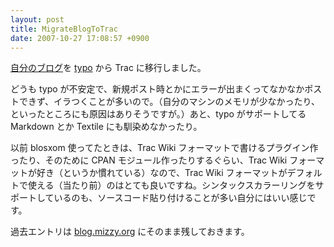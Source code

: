 ```yaml
---
layout: post
title: MigrateBlogToTrac
date: 2007-10-27 17:08:57 +0900
---
```



[自分のブログ](http://blog.mizzy.org/)を [typo](http://typosphere.org/) から Trac に移行しました。

どうも typo が不安定で、新規ポスト時とかにエラーが出まくってなかなかポストできず、イラつくことが多いので。（自分のマシンのメモリが少なかったり、といったところにも原因はありそうですが。）あと、typo がサポートしてる Markdown とか Textile にも馴染めなかったり。

以前 blosxom 使ってたときは、Trac Wiki フォーマットで書けるプラグイン作ったり、そのために CPAN モジュール作ったりするぐらい、Trac Wiki フォーマットが好き（というか慣れている）なので、Trac Wiki フォーマットがデフォルトで使える（当たり前）のはとても良いですね。シンタックスカラーリングをサポートしているのも、ソースコード貼り付けることが多い自分にはいい感じです。


過去エントリは [blog.mizzy.org](http://blog.mizzy.org/) にそのまま残しておきます。

